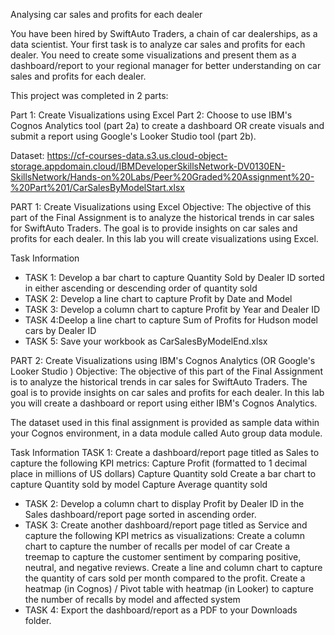 Analysing car sales and profits for each dealer

You have been hired by SwiftAuto Traders, a chain of car dealerships, as a data scientist. Your first task is to analyze car sales and profits for each dealer. You need to create some visualizations and present them as a dashboard/report to your regional manager for better understanding on car sales and profits for each dealer.

This project was completed in 2 parts:

Part 1: Create Visualizations using Excel
Part 2: Choose to use IBM's Cognos Analytics tool (part 2a) to create a dashboard
OR create visuals and submit a report using Google's Looker Studio tool (part 2b).

Dataset: https://cf-courses-data.s3.us.cloud-object-storage.appdomain.cloud/IBMDeveloperSkillsNetwork-DV0130EN-SkillsNetwork/Hands-on%20Labs/Peer%20Graded%20Assignment%20-%20Part%201/CarSalesByModelStart.xlsx

PART 1: Create Visualizations using Excel
Objective:
The objective of this part of the Final Assignment is to analyze the historical trends in car sales for SwiftAuto Traders. The goal is to provide insights on car sales and profits for each dealer.
In this lab you will create visualizations using Excel.

Task Information
- TASK 1: Develop a bar chart to capture Quantity Sold by Dealer ID sorted in either ascending or descending order of quantity sold
- TASK 2: Develop a line chart to capture Profit by Date and Model
- TASK 3: Develop a column chart to capture Profit by Year and Dealer ID
- TASK 4:Deelop a line chart to capture Sum of Profits for Hudson model cars by Dealer ID
- TASK 5: Save your workbook as CarSalesByModelEnd.xlsx


PART 2: Create Visualizations using IBM's Cognos Analytics (OR Google's Looker Studio )
Objective:
The objective of this part of the Final Assignment is to analyze the historical trends in car sales for SwiftAuto Traders. The goal is to provide insights on car sales and profits for each dealer.
In this lab you will create a dashboard or report using either IBM's Cognos Analytics.

The dataset used in this final assignment is provided as sample data within your Cognos environment, in a data module called Auto group data module.

Task Information
TASK 1: Create a dashboard/report page titled as Sales to capture the following KPI metrics:
Capture Profit (formatted to 1 decimal place in millions of US dollars)
Capture Quantity sold
Create a bar chart to capture Quantity sold by model
Capture Average quantity sold
- TASK 2: Develop a column chart to display Profit by Dealer ID in the Sales dashboard/report page sorted in ascending order.
- TASK 3: Create another dashboard/report page titled as Service and capture the following KPI metrics as visualizations:
Create a column chart to capture the number of recalls per model of car
Create a treemap to capture the customer sentiment by comparing positive, neutral, and negative reviews.
Create a line and column chart to capture the quantity of cars sold per month compared to the profit.
Create a heatmap (in Cognos) / Pivot table with heatmap (in Looker) to capture the number of recalls by model and affected system
- TASK 4: Export the dashboard/report as a PDF to your Downloads folder.


